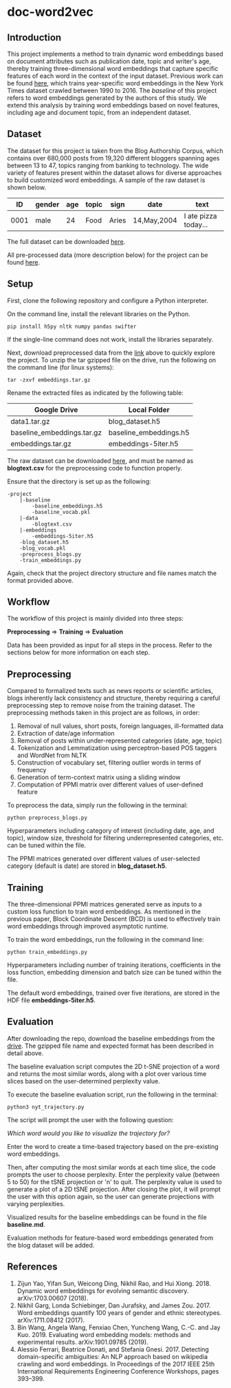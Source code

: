 # doc-word2vec

## Introduction
This project implements a method to train dynamic word embeddings based on document attributes such as publication date, topic and writer's age, thereby training three-dimensional word embeddings that capture specific features of each word in the context of the input dataset. Previous work can be found [here](https://arxiv.org/abs/1703.00607), which trains year-specific word embeddings in the New York Times dataset crawled between 1990 to 2016. The *baseline* of this project refers to word embeddings generated by the authors of this study. We extend this analysis by training word embeddings based on novel features, including age and document topic, from an independent dataset.

## Dataset
The dataset for this project is taken from the Blog Authorship Corpus, which contains over 680,000 posts from 19,320 different bloggers spanning ages between 13 to 47, topics ranging from banking to technology. The wide variety of features present within the dataset allows for diverse approaches to build customized word embeddings. A sample of the raw dataset is shown below.

|ID|gender|age|topic|sign|date|text|
|---|---|---|---|---|---|---|
|0001|male|24|Food|Aries|14,May,2004|I ate pizza today...|

The full dataset can be downloaded [here](https://www.kaggle.com/rtatman/blog-authorship-corpus).

All pre-processed data (more description below) for the project can be found [here](https://drive.google.com/open?id=1UM289agQDAwjwO30izEh7dTI428suyww).

## Setup
First, clone the following repository and configure a Python interpreter.

On the command line, install the relevant libraries on the Python.

`pip install h5py nltk numpy pandas swifter`

If the single-line command does not work, install the libraries separately.

Next, download preprocessed data from the [link](https://drive.google.com/open?id=1UM289agQDAwjwO30izEh7dTI428suyww) above to quickly explore the project. To unzip the tar gzipped file on the drive, run the following on the command line (for linux systems):

`tar -zxvf embeddings.tar.gz`

Rename the extracted files as indicated by the following table:

|Google Drive|Local Folder|
|---|---|
|data1.tar.gz|blog_dataset.h5|
|baseline_embeddings.tar.gz|baseline_embeddings.h5|
|embeddings.tar.gz|embeddings-5iter.h5|

The raw dataset can be downloaded [here](https://www.kaggle.com/rtatman/blog-authorship-corpus), and must be named as **blogtext.csv** for the preprocessing code to function properly.

Ensure that the directory is set up as the following:
```
-project
    |-baseline
        -baseline_embeddings.h5
        -baseline_vocab.pkl
    |-data
        -blogtext.csv
    |-embeddings
        -embeddings-5iter.h5
    -blog_dataset.h5
    -blog_vocab.pkl
    -preprocess_blogs.py
    -train_embeddings.py
```

Again, check that the project directory structure and file names match the format provided above.

## Workflow

The workflow of this project is mainly divided into three steps:

**Preprocessing** => **Training** => **Evaluation**

Data has been provided as input for all steps in the process. Refer to the sections below for more information on each step.

## Preprocessing
Compared to formalized texts such as news reports or scientific articles, blogs inherently lack consistency and structure, thereby requiring a careful preprocessing step to remove noise from the training dataset. The preprocessing methods taken in this project are as follows, in order:

1. Removal of null values, short posts, foreign languages, ill-formatted data
2. Extraction of date/age information
3. Removal of posts within under-represented categories (date, age, topic)
4. Tokenization and Lemmatization using perceptron-based POS taggers and WordNet from NLTK
5. Construction of vocabulary set, filtering outlier words in terms of frequency
6. Generation of term-context matrix using a sliding window
7. Computation of PPMI matrix over different values of user-defined feature

To preprocess the data, simply run the following in the terminal:

`python preprocess_blogs.py`

Hyperparameters including category of interest (including date, age, and topic), window size, threshold for filtering underrepresented categories, etc. can be tuned within the file.

The PPMI matrices generated over different values of user-selected category (default is date) are stored in **blog_dataset.h5**.

## Training
The three-dimensional PPMI matrices generated serve as inputs to a custom loss function to train word embeddings. As mentioned in the previous paper, Block Coordinate Descent (BCD) is used to effectively train word embeddings through improved asymptotic runtime.

To train the word embeddings, run the following in the command line:

`python train_embeddings.py`

Hyperparameters including number of training iterations, coefficients in the loss function, embedding dimension and batch size can be tuned within the file.

The default word embeddings, trained over five iterations, are stored in the HDF file **embeddings-5iter.h5**.

## Evaluation
After downloading the repo, download the baseline embeddings from the [drive](https://drive.google.com/drive/folders/1UM289agQDAwjwO30izEh7dTI428suyww?usp=sharing). The gzipped file name and expected format has been described in detail above.

The baseline evaluation script computes the 2D t-SNE projection of a word and returns the most similar words, along with a plot over various time slices based on the user-determined perplexity value.

To execute the baseline evaluation script, run the following in the terminal:

`python3 nyt_trajectory.py`

The script will prompt the user with the following question: 

*Which word would you like to visualize the trajectory for?*

Enter the word to create a time-based trajectory based on the pre-existing word embeddings.

Then, after computing the most similar words at each time slice, the code prompts the user to choose perplexity. Enter the perplexity value (between 5 to 50) for the tSNE projection or 'n' to quit. The perplexity value is used to generate a plot of a 2D tSNE projection. After closing the plot, it will prompt the user with this option again, so the user can generate projections with varying perplexities.

Visualized results for the baseline embeddings can be found in the file **baseline.md**.

Evaluation methods for feature-based word embeddings generated from the blog dataset will be added.

## References
1. Zijun Yao, Yifan Sun, Weicong Ding, Nikhil Rao, and Hui Xiong. 2018. Dynamic word embeddings for evolving semantic discovery. arXiv:1703.00607 (2018).
2. Nikhil Garg, Londa Schiebinger, Dan Jurafsky, and James Zou. 2017. Word embeddings quantify 100 years of gender and ethnic stereotypes. arXiv:1711.08412 (2017).
3. Bin Wang, Angela Wang, Fenxiao Chen, Yuncheng Wang, C.-C. and Jay Kuo. 2019. Evaluating word embedding models: methods and experimental results. arXiv:1901.09785 (2019).
4. Alessio Ferrari, Beatrice Donati, and Stefania Gnesi. 2017. Detecting domain-specific ambiguities: An NLP approach based on wikipedia crawling and word embeddings. In Proceedings of the 2017 IEEE 25th International Requirements Engineering Conference Workshops, pages 393–399.
